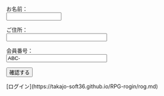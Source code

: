 <body>
<form action="#" method="post">
	<p>お名前：<br>
	<input type="text" name="name" size="15"></p>
	<p>ご住所：<br>
	<input type="text" name="address" size="30"></p>
	<p>会員番号：<br>
	<input type="text" name="address" size="30" value="ABC-"></p>
	<p><input type="button" value="確認する" id="button2"></p>
</form>
</body>
[ログイン](https://takajo-soft36.github.io/RPG-rogin/rog.md)


